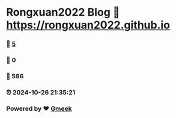 # Rongxuan2022 Blog :link: https://rongxuan2022.github.io 
### :page_facing_up: [5](https://rongxuan2022.github.io/tag.html) 
### :speech_balloon: 0 
### :hibiscus: 586 
### :alarm_clock: 2024-10-26 21:35:21 
### Powered by :heart: [Gmeek](https://github.com/Meekdai/Gmeek)
